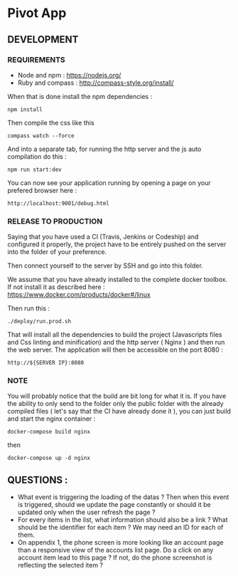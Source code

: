 # Pivot App

## DEVELOPMENT

### REQUIREMENTS

- Node and npm : https://nodejs.org/
- Ruby and compass : http://compass-style.org/install/

When that is done install the npm dependencies :

```
npm install
```

Then compile the css like this

```
compass watch --force
```

And into a separate tab, for running the http server and the js auto compilation do this :

```
npm run start:dev
```

You can now see your application running by opening a page on your prefered browser here :

```
http://localhost:9001/debug.html
```

### RELEASE TO PRODUCTION

Saying that you have used a CI (Travis, Jenkins or Codeship) and configured it properly, the project have to be entirely pushed on the server into the folder of your preference.

Then connect yourself to the server by SSH and go into this folder.

We assume that you have already installed to the complete docker toolbox. If not install it as described here : https://www.docker.com/products/docker#/linux

Then run this :

```
./deploy/run.prod.sh
```

That will install all the dependencies to build the project (Javascripts files and Css linting and minification) and the http server ( Nginx ) and then run the web server. The application will then be accessible on the port 8080 :

```
http://${SERVER IP}:8080
```

### NOTE

You will probably notice that the build are bit long for what it is. If you have the ability to only send to the folder only the public folder with the already compiled files ( let's say that the CI have already done it ), you can just build and start the nginx container :

```
docker-compose build nginx
```

then

```
docker-compose up -d nginx
```

## QUESTIONS :

- What event is triggering the loading of the datas ? Then when this event is triggered, should we update the page constantly or should it be updated only when the user refresh the page ?
- For every items in the list, what information should also be a link ? What should be the identifier for each item ? We may need an ID for each of them.
- On appendix 1, the phone screen is more looking like an account page than a responsive view of the accounts list page. Do a click on any account item lead to this page ? If not, do the phone screenshot is reflecting the selected item ?

